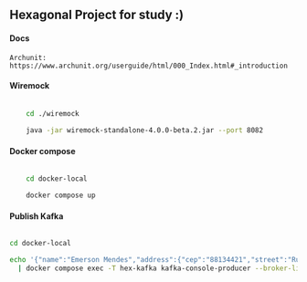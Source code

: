## Hexagonal Project for study :)


#### Docs

    Archunit:
    https://www.archunit.org/userguide/html/000_Index.html#_introduction


#### Wiremock

``` bash
    
    cd ./wiremock
    
    java -jar wiremock-standalone-4.0.0-beta.2.jar --port 8082

```

#### Docker compose

``` bash

    cd docker-local
    
    docker compose up

```

#### Publish Kafka

``` bash

cd docker-local

echo '{"name":"Emerson Mendes","address":{"cep":"88134421","street":"Rua das Amoras", "number":"777","city":"Florianópolis"}}' \
  | docker compose exec -T hex-kafka kafka-console-producer --broker-list hex-kafka:9092 --topic customers
      
```